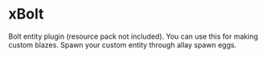 # xBolt
Bolt entity plugin (resource pack not included). 
You can use this for making custom blazes. Spawn your custom entity through allay spawn eggs.

